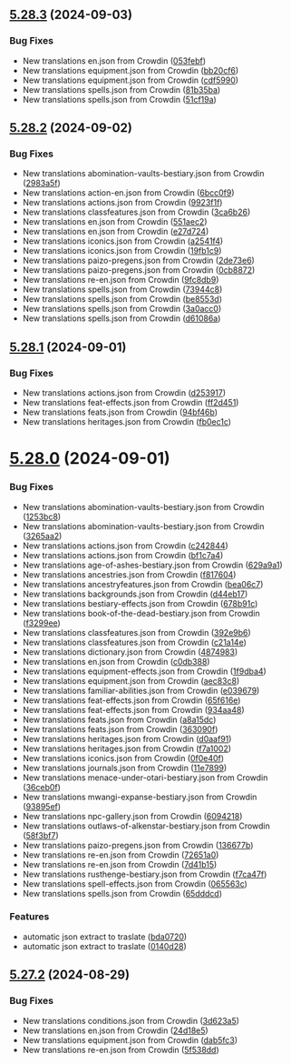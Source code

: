 ## [5.28.3](https://github.com/allnnde/pf2e-esp-translation/compare/v5.28.2...v5.28.3) (2024-09-03)


### Bug Fixes

* New translations en.json from Crowdin ([053febf](https://github.com/allnnde/pf2e-esp-translation/commit/053febf1c2fb7414cefd1edc73fa5ebde4f3f09f))
* New translations equipment.json from Crowdin ([bb20cf6](https://github.com/allnnde/pf2e-esp-translation/commit/bb20cf60c5bf3d54be328b9908d6dca489e843c3))
* New translations equipment.json from Crowdin ([cdf5990](https://github.com/allnnde/pf2e-esp-translation/commit/cdf599033f6601e790617c57156e9d3092181b0a))
* New translations spells.json from Crowdin ([81b35ba](https://github.com/allnnde/pf2e-esp-translation/commit/81b35ba3e2ce662b511f451a040c590e42a232ce))
* New translations spells.json from Crowdin ([51cf19a](https://github.com/allnnde/pf2e-esp-translation/commit/51cf19a1076819791b881a8d1d1c398007744a13))



## [5.28.2](https://github.com/allnnde/pf2e-esp-translation/compare/v5.28.1...v5.28.2) (2024-09-02)


### Bug Fixes

* New translations abomination-vaults-bestiary.json from Crowdin ([2983a5f](https://github.com/allnnde/pf2e-esp-translation/commit/2983a5f1501a7a904f33989857ab51c28b1641f0))
* New translations action-en.json from Crowdin ([6bcc0f9](https://github.com/allnnde/pf2e-esp-translation/commit/6bcc0f9c6034d0433f1e7176c5385acfae9adf53))
* New translations actions.json from Crowdin ([9923f1f](https://github.com/allnnde/pf2e-esp-translation/commit/9923f1f1c829f1c21e664cf9cac0f766acca35ad))
* New translations classfeatures.json from Crowdin ([3ca6b26](https://github.com/allnnde/pf2e-esp-translation/commit/3ca6b26319f0cdc8d8ce217f0358ffe6c8fd2e76))
* New translations en.json from Crowdin ([551aec2](https://github.com/allnnde/pf2e-esp-translation/commit/551aec2936107ee35832d53d18e5ea456b484320))
* New translations en.json from Crowdin ([e27d724](https://github.com/allnnde/pf2e-esp-translation/commit/e27d724b66bae1596e17165f3bfbd13456d4dc7d))
* New translations iconics.json from Crowdin ([a2541f4](https://github.com/allnnde/pf2e-esp-translation/commit/a2541f471ca1b5280ccd43b7218ab1cd0cb20a99))
* New translations iconics.json from Crowdin ([19fb1c9](https://github.com/allnnde/pf2e-esp-translation/commit/19fb1c939de28c94958b13b4c06e8facc8861a9a))
* New translations paizo-pregens.json from Crowdin ([2de73e6](https://github.com/allnnde/pf2e-esp-translation/commit/2de73e6464454fa13342d365612efbdca4a1addd))
* New translations paizo-pregens.json from Crowdin ([0cb8872](https://github.com/allnnde/pf2e-esp-translation/commit/0cb8872880fb84bf6e3a1a9dca2f2a1f885f2255))
* New translations re-en.json from Crowdin ([9fc8db9](https://github.com/allnnde/pf2e-esp-translation/commit/9fc8db9b2bce14f5831e6d7186b312fadee5d66f))
* New translations spells.json from Crowdin ([73944c8](https://github.com/allnnde/pf2e-esp-translation/commit/73944c8ad2e6e3723e76fdc893709f6bc59dc669))
* New translations spells.json from Crowdin ([be8553d](https://github.com/allnnde/pf2e-esp-translation/commit/be8553d40d9bdff86a4483786e6ba9545bf51147))
* New translations spells.json from Crowdin ([3a0acc0](https://github.com/allnnde/pf2e-esp-translation/commit/3a0acc086ba16f2badd5765d0b89e537789f942e))
* New translations spells.json from Crowdin ([d61086a](https://github.com/allnnde/pf2e-esp-translation/commit/d61086ad08646ceb4e96aac2f2230124b8b0f56f))



## [5.28.1](https://github.com/allnnde/pf2e-esp-translation/compare/v5.28.0...v5.28.1) (2024-09-01)


### Bug Fixes

* New translations actions.json from Crowdin ([d253917](https://github.com/allnnde/pf2e-esp-translation/commit/d253917999bcc039765c4f70784b273184d79b6b))
* New translations feat-effects.json from Crowdin ([ff2d451](https://github.com/allnnde/pf2e-esp-translation/commit/ff2d4516b30c53ff402af4817906c70a369e3b47))
* New translations feats.json from Crowdin ([94bf46b](https://github.com/allnnde/pf2e-esp-translation/commit/94bf46b77b0a8be87a60cce8fb26a10bc9e47abf))
* New translations heritages.json from Crowdin ([fb0ec1c](https://github.com/allnnde/pf2e-esp-translation/commit/fb0ec1cb78a113a09e0301916f9b8856dd14bec2))



# [5.28.0](https://github.com/allnnde/pf2e-esp-translation/compare/v5.27.2...v5.28.0) (2024-09-01)


### Bug Fixes

* New translations abomination-vaults-bestiary.json from Crowdin ([1253bc8](https://github.com/allnnde/pf2e-esp-translation/commit/1253bc88acf5b4d7394e4727557f96f6174c5101))
* New translations abomination-vaults-bestiary.json from Crowdin ([3265aa2](https://github.com/allnnde/pf2e-esp-translation/commit/3265aa25c692136998a0114015ab322ccd2c128b))
* New translations actions.json from Crowdin ([c242844](https://github.com/allnnde/pf2e-esp-translation/commit/c24284467c46fa8f360da4bc57a34e0f0cb002cd))
* New translations actions.json from Crowdin ([bf1c7a4](https://github.com/allnnde/pf2e-esp-translation/commit/bf1c7a4423b62c0c48172abd038ba94750e12b6c))
* New translations age-of-ashes-bestiary.json from Crowdin ([629a9a1](https://github.com/allnnde/pf2e-esp-translation/commit/629a9a1cb632d06c4a8af0a1f74c3a5d19e9e7df))
* New translations ancestries.json from Crowdin ([f817604](https://github.com/allnnde/pf2e-esp-translation/commit/f8176047a59929c5570d35f013ae41fc6bc88c7c))
* New translations ancestryfeatures.json from Crowdin ([bea06c7](https://github.com/allnnde/pf2e-esp-translation/commit/bea06c7c62daf640190473b3d1df510aa357be29))
* New translations backgrounds.json from Crowdin ([d44eb17](https://github.com/allnnde/pf2e-esp-translation/commit/d44eb17f49fce63e567e0de8f5dd1d277c8aff9a))
* New translations bestiary-effects.json from Crowdin ([678b91c](https://github.com/allnnde/pf2e-esp-translation/commit/678b91ceb51e98b6aa3b7830066282942844cad3))
* New translations book-of-the-dead-bestiary.json from Crowdin ([f3299ee](https://github.com/allnnde/pf2e-esp-translation/commit/f3299ee8e734dc4e2f1751d5aa5866aabc6a0aca))
* New translations classfeatures.json from Crowdin ([392e9b6](https://github.com/allnnde/pf2e-esp-translation/commit/392e9b607e0824654fd1f0abb4e587c6faf56034))
* New translations classfeatures.json from Crowdin ([c21a14e](https://github.com/allnnde/pf2e-esp-translation/commit/c21a14e8133930d453abdcb854dfd8cd9ca157fb))
* New translations dictionary.json from Crowdin ([4874983](https://github.com/allnnde/pf2e-esp-translation/commit/487498382faaa8ebee33d839ba49d0d5dfdc2ddc))
* New translations en.json from Crowdin ([c0db388](https://github.com/allnnde/pf2e-esp-translation/commit/c0db388ae3eb6cd80df63d68ce9f70b1616252f6))
* New translations equipment-effects.json from Crowdin ([1f9dba4](https://github.com/allnnde/pf2e-esp-translation/commit/1f9dba42423bf847ab5ea922aab1939e423a2dc8))
* New translations equipment.json from Crowdin ([aec83c8](https://github.com/allnnde/pf2e-esp-translation/commit/aec83c84f47143729ab62d25175db16ad18c16ec))
* New translations familiar-abilities.json from Crowdin ([e039679](https://github.com/allnnde/pf2e-esp-translation/commit/e0396797aefeb08a8321d483f310ada9352ee672))
* New translations feat-effects.json from Crowdin ([65f616e](https://github.com/allnnde/pf2e-esp-translation/commit/65f616ed2524efb25afa43b61208995e80fef079))
* New translations feat-effects.json from Crowdin ([934aa48](https://github.com/allnnde/pf2e-esp-translation/commit/934aa482ea52db797f87eed2247d9fde43042ec5))
* New translations feats.json from Crowdin ([a8a15dc](https://github.com/allnnde/pf2e-esp-translation/commit/a8a15dccab87bbc4ef5c84e05ebd93b771b7d086))
* New translations feats.json from Crowdin ([363090f](https://github.com/allnnde/pf2e-esp-translation/commit/363090ffc4996ede0f098c1fb5022854b1183783))
* New translations heritages.json from Crowdin ([d0aaf91](https://github.com/allnnde/pf2e-esp-translation/commit/d0aaf91825ad0d1dbcce2966afc1922d3d457266))
* New translations heritages.json from Crowdin ([f7a1002](https://github.com/allnnde/pf2e-esp-translation/commit/f7a1002f90c3ebe3818c5940781783cd627c5489))
* New translations iconics.json from Crowdin ([0f0e40f](https://github.com/allnnde/pf2e-esp-translation/commit/0f0e40fa83d81369f4862d1acceea89e5341c8b7))
* New translations journals.json from Crowdin ([11e7899](https://github.com/allnnde/pf2e-esp-translation/commit/11e789995fa9f464ea8e69bcda9bfbcb5135a263))
* New translations menace-under-otari-bestiary.json from Crowdin ([36ceb0f](https://github.com/allnnde/pf2e-esp-translation/commit/36ceb0f391bb3d248d0f0ffccbee152ce672f004))
* New translations mwangi-expanse-bestiary.json from Crowdin ([93895ef](https://github.com/allnnde/pf2e-esp-translation/commit/93895efd9ee0021ca891dbe8ca69a1b2d640e25c))
* New translations npc-gallery.json from Crowdin ([6094218](https://github.com/allnnde/pf2e-esp-translation/commit/60942188be962d6f49907a8fc32ebcfb103a0cae))
* New translations outlaws-of-alkenstar-bestiary.json from Crowdin ([58f3bf7](https://github.com/allnnde/pf2e-esp-translation/commit/58f3bf74f86783eadcb25a4ce8ffa2c7b20cc416))
* New translations paizo-pregens.json from Crowdin ([136677b](https://github.com/allnnde/pf2e-esp-translation/commit/136677b4a20a958aedeed0cb39cc70f5a57e3898))
* New translations re-en.json from Crowdin ([72651a0](https://github.com/allnnde/pf2e-esp-translation/commit/72651a08b3adb5532dd70fd6609139fc51065ca9))
* New translations re-en.json from Crowdin ([7d41b15](https://github.com/allnnde/pf2e-esp-translation/commit/7d41b158242de413468c58edfeeb4bc8f9b5982e))
* New translations rusthenge-bestiary.json from Crowdin ([f7ca47f](https://github.com/allnnde/pf2e-esp-translation/commit/f7ca47f3c3c3daa42ab0dbc7b87e58f5cdef75b2))
* New translations spell-effects.json from Crowdin ([065563c](https://github.com/allnnde/pf2e-esp-translation/commit/065563cbd1017b3ef6b25a246b5230e467f8a6d1))
* New translations spells.json from Crowdin ([65dddcd](https://github.com/allnnde/pf2e-esp-translation/commit/65dddcd3e1fc8332c9f4c25dfb196caca3e20af9))


### Features

* automatic json extract to traslate ([bda0720](https://github.com/allnnde/pf2e-esp-translation/commit/bda0720c7472fcc57c42175d513d448f568e12be))
* automatic json extract to traslate ([0140d28](https://github.com/allnnde/pf2e-esp-translation/commit/0140d284dad6c19baf818c87763256956733e79e))



## [5.27.2](https://github.com/allnnde/pf2e-esp-translation/compare/v5.27.1...v5.27.2) (2024-08-29)


### Bug Fixes

* New translations conditions.json from Crowdin ([3d623a5](https://github.com/allnnde/pf2e-esp-translation/commit/3d623a583d542cd7ce9e3a070c16aeffd2105dda))
* New translations en.json from Crowdin ([24d18e5](https://github.com/allnnde/pf2e-esp-translation/commit/24d18e5d5dc75e88a253ed5920ad048d7e8d4243))
* New translations equipment.json from Crowdin ([dab5fc3](https://github.com/allnnde/pf2e-esp-translation/commit/dab5fc34a3ee44af0c3e8ce09e4fa25165cb322d))
* New translations re-en.json from Crowdin ([5f538dd](https://github.com/allnnde/pf2e-esp-translation/commit/5f538dd308924b8f7109ffb53b95a0c56be1414e))



